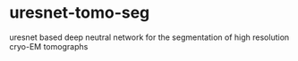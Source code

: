 # uresnet-tomo-seg
uresnet based deep neutral network for the segmentation of high resolution cryo-EM tomographs
